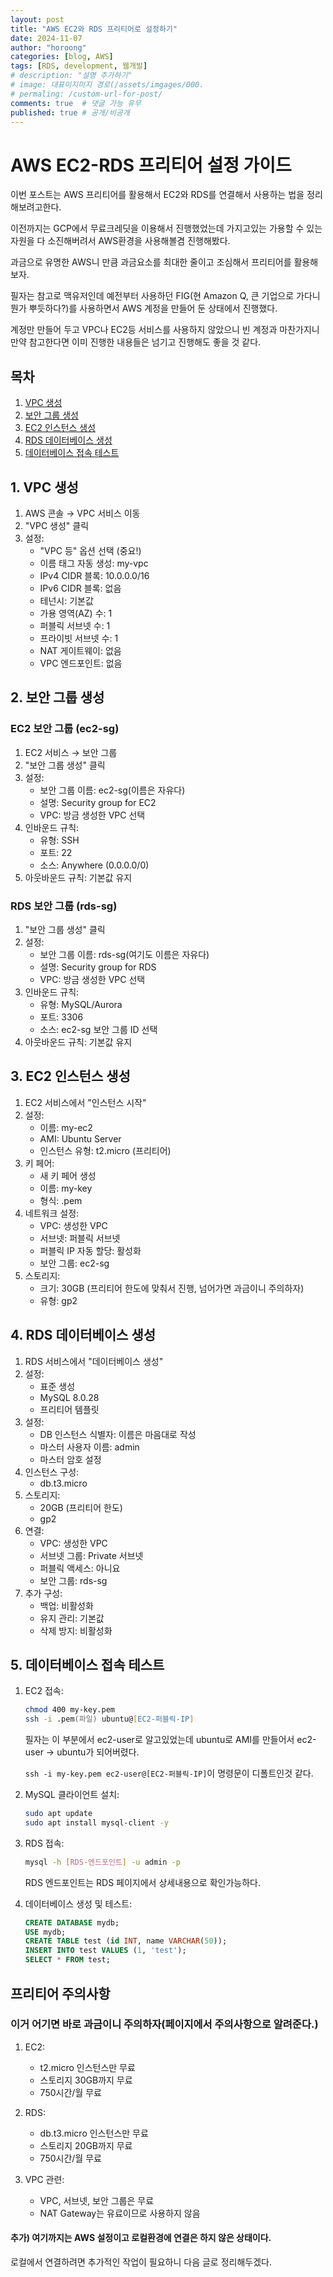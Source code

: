 ```yaml
---
layout: post
title: "AWS EC2와 RDS 프리티어로 설정하기"
date: 2024-11-07
author: "horoong"
categories: [blog, AWS]
tags: [RDS, development, 웹개발]
# description: "설명 추가하기"
# image: 대표이지미지 경로(/assets/imgages/000.
# permaling: /custom-url-for-post/
comments: true  # 댓글 가능 유무
published: true # 공개/비공개
---
```


# AWS EC2-RDS 프리티어 설정 가이드

이번 포스트는 AWS 프리티어를 활용해서 EC2와 RDS를 연결해서 사용하는 법을 정리해보려고한다.

이전까지는 GCP에서 무료크레딧을 이용해서 진행했었는데 가지고있는 가용할 수 있는 자원을 다 소진해버려서 AWS환경을 사용해볼겸 진행해봤다.

과금으로 유명한 AWS니 만큼 과금요소를 최대한 줄이고 조심해서 프리티어를 활용해보자.

필자는 참고로 맥유저인데 예전부터 사용하던 FIG(현 Amazon Q, 큰 기업으로 가다니 뭔가 뿌듯하다?)를 사용하면서 AWS 계정을 만들어 둔 상태에서 진행했다.

계정만 만들어 두고 VPC나 EC2등 서비스를 사용하지 않았으니 빈 계정과 마찬가지니 만약 참고한다면 이미 진행한 내용들은 넘기고 진행해도 좋을 것 같다.


## 목차
1. [VPC 생성](#1-vpc-생성)
2. [보안 그룹 생성](#2-보안-그룹-생성)
3. [EC2 인스턴스 생성](#3-ec2-인스턴스-생성)
4. [RDS 데이터베이스 생성](#4-rds-데이터베이스-생성)
5. [데이터베이스 접속 테스트](#5-데이터베이스-접속-테스트)

## 1. VPC 생성
1. AWS 콘솔 → VPC 서비스 이동
2. "VPC 생성" 클릭
3. 설정:
   - "VPC 등" 옵션 선택 (중요!)
   - 이름 태그 자동 생성: my-vpc
   - IPv4 CIDR 블록: 10.0.0.0/16
   - IPv6 CIDR 블록: 없음
   - 테넌시: 기본값
   - 가용 영역(AZ) 수: 1
   - 퍼블릭 서브넷 수: 1
   - 프라이빗 서브넷 수: 1
   - NAT 게이트웨이: 없음
   - VPC 엔드포인트: 없음

## 2. 보안 그룹 생성
### EC2 보안 그룹 (ec2-sg)
1. EC2 서비스 → 보안 그룹
2. "보안 그룹 생성" 클릭
3. 설정:
   - 보안 그룹 이름: ec2-sg(이름은 자유다)
   - 설명: Security group for EC2
   - VPC: 방금 생성한 VPC 선택
4. 인바운드 규칙:
   - 유형: SSH
   - 포트: 22
   - 소스: Anywhere (0.0.0.0/0)
5. 아웃바운드 규칙: 기본값 유지

### RDS 보안 그룹 (rds-sg)
1. "보안 그룹 생성" 클릭
2. 설정:
   - 보안 그룹 이름: rds-sg(여기도 이름은 자유다)
   - 설명: Security group for RDS
   - VPC: 방금 생성한 VPC 선택
3. 인바운드 규칙:
   - 유형: MySQL/Aurora
   - 포트: 3306
   - 소스: ec2-sg 보안 그룹 ID 선택
4. 아웃바운드 규칙: 기본값 유지

## 3. EC2 인스턴스 생성
1. EC2 서비스에서 "인스턴스 시작"
2. 설정:
   - 이름: my-ec2
   - AMI: Ubuntu Server
   - 인스턴스 유형: t2.micro (프리티어)
3. 키 페어:
   - 새 키 페어 생성
   - 이름: my-key
   - 형식: .pem
4. 네트워크 설정:
   - VPC: 생성한 VPC
   - 서브넷: 퍼블릭 서브넷
   - 퍼블릭 IP 자동 할당: 활성화
   - 보안 그룹: ec2-sg
5. 스토리지:
   - 크기: 30GB (프리티어 한도에 맞춰서 진행, 넘어가면 과금이니 주의하자)
   - 유형: gp2

## 4. RDS 데이터베이스 생성
1. RDS 서비스에서 "데이터베이스 생성"
2. 설정:
   - 표준 생성
   - MySQL 8.0.28
   - 프리티어 템플릿
3. 설정:
   - DB 인스턴스 식별자: 이름은 마음대로 작성
   - 마스터 사용자 이름: admin
   - 마스터 암호 설정
4. 인스턴스 구성:
   - db.t3.micro
5. 스토리지:
   - 20GB (프리티어 한도)
   - gp2
6. 연결:
   - VPC: 생성한 VPC
   - 서브넷 그룹: Private 서브넷
   - 퍼블릭 액세스: 아니요
   - 보안 그룹: rds-sg
7. 추가 구성:
   - 백업: 비활성화
   - 유지 관리: 기본값
   - 삭제 방지: 비활성화

## 5. 데이터베이스 접속 테스트
1. EC2 접속:
    ```zsh
    chmod 400 my-key.pem
    ssh -i .pem(파일) ubuntu@[EC2-퍼블릭-IP]
    ```
    필자는 이 부분에서 ec2-user로 알고있었는데 ubuntu로 AMI를 만들어서 ec2-user -> ubuntu가 되어버렸다.

    `ssh -i my-key.pem ec2-user@[EC2-퍼블릭-IP]`이 명령문이 디폴트인것 같다.

2. MySQL 클라이언트 설치:
    ```bash
    sudo apt update
    sudo apt install mysql-client -y
    ```

3. RDS 접속:
    ```bash
    mysql -h [RDS-엔드포인트] -u admin -p
    ```
    RDS 엔드포인트는 RDS 페이지에서 상세내용으로 확인가능하다.


4. 데이터베이스 생성 및 테스트:
    ```sql
    CREATE DATABASE mydb;
    USE mydb;
    CREATE TABLE test (id INT, name VARCHAR(50));
    INSERT INTO test VALUES (1, 'test');
    SELECT * FROM test;
    ```

## 프리티어 주의사항
### 이거 어기면 바로 과금이니 주의하자(페이지에서 주의사항으로 알려준다.)
1. EC2:
   - t2.micro 인스턴스만 무료
   - 스토리지 30GB까지 무료
   - 750시간/월 무료

2. RDS:
   - db.t3.micro 인스턴스만 무료
   - 스토리지 20GB까지 무료
   - 750시간/월 무료

3. VPC 관련:
   - VPC, 서브넷, 보안 그룹은 무료
   - NAT Gateway는 유료이므로 사용하지 않음
   

#### 추가) 여기까지는 AWS 설정이고 로컬환경에 연결은 하지 않은 상태이다.
로컬에서 연결하려면 추가적인 작업이 필요하니 다음 글로 정리해두겠다. 
